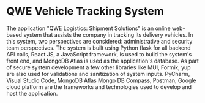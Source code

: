 # QWE Vehicle Tracking System

The application "QWE Logistics: Shipment Solutions" is an online web-based system that assists the company in tracking its delivery vehicles. In this system, two perspectives are considered: administrative and security team perspectives. The system is built using Python flask for all backend API calls, React JS, a JavaScript framework, is used to build the system's front end, and MongoDB Atlas is used as the application's database.
As part of secure system development a few other libraries like MUI, Formik, yup are also used for validations and sanitization of system inputs. PyCharm, Visual Studio Code, MongoDB Atlas Mongo DB Compass, Postman, Google cloud platform are the frameworks and technologies used to develop and host the application.

